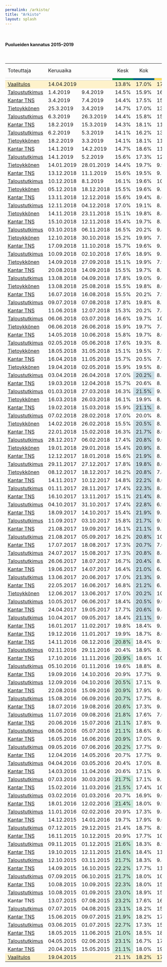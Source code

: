 ```yaml
---
permalink: /arkisto/
title: "Arkisto"
layout: splash
---
```

<br>
<h4>Puolueiden kannatus 2015–2019</h4><br>
<div style="overflow-x:auto;">
<table>
<tr style="text-align:center"><td style="text-align:left">Toteuttaja</td><td style="text-align:left">Keruuaika</td><td></td><td>Kesk</td><td>Kok</td><td>PS</td><td>SDP</td><td>Vihr</td><td>Vas</td><td>SFP</td><td>KD</td><td>Sin</td><td>Muut</td><td style="text-align:left">Otanta</td><td style="text-align:left">Ilmoitettu virhemarginaali</td></tr>

<tr style="border-top:1px solid lightgrey; border-bottom:1px solid lightgrey">
					<td style="background-color:white"></td>
					<td colspan="2" style="background-color:white"></td>
					<td style="background-color:#01954B"></td>
					<td style="background-color:#006288"></td>
					<td style="background-color:#FFDE55"></td>
					<td style="background-color:#E11931"></td>
					<td style="background-color:#61BF1A"></td>
					<td style="background-color:#941E24"></td>
					<td style="background-color:#FFDD93"></td>
					<td style="background-color:#18359B"></td>
					<td style="background-color:#003680"></td>
					<td style="background-color:grey"></td>
					<td style="background-color:white"></td>
					<td style="background-color:white"></td>
				</tr>

<tr style="background-color:#fef2cb">
<td><a href="https://web.archive.org/web/20210126104221/https://tulospalvelu.vaalit.fi/EKV-2019/fi/tulos_kokomaa.html" target="_blank" rel="noopener">Vaalitulos</td><td colspan="2">14.04.2019</td>
<td>13.8%</td>
<td>17.0%</td>
<td>17.5%</td>
<td>17.7%</td>
<td>11.5%</td>
<td>8.2%</td>
<td>4.5%</td>
<td>3.9%</td>
<td>1.0%</td>
<td>4.4%</td>
<td>&#8211;</td>
<td>&#8211;</td>
<td>&#8211;</td>
</tr>

<tr>
<td><a href="https://web.archive.org/web/20210126104221/https://yle.fi/uutiset/3-10731903" target="_blank" rel="noopener">Taloustutkimus</a></td>
<td>1.4.2019</td>
<td>9.4.2019</td>
<td>14.5%</td>
<td>15.9%</td>
<td>16.3%</td>
<td style="background-color:#E1193133">19.0%</td>
<td>12.2%</td>
<td>8.7%</td>
<td>4.9%</td>
<td>4.3%</td>
<td>0.8%</td>
<td>3.1%</td>
<td>1253</td>
<td>2.3%</td>
</tr>

<tr>
<td><a href="https://web.archive.org/web/20210126104221/https://www.hs.fi/politiikka/art-2000006063719.html" target="_blank" rel="noopener">Kantar TNS</a></td>
<td>3.4.2019</td>
<td>7.4.2019</td>
<td>14.4%</td>
<td>17.5%</td>
<td>15.0%</td>
<td style="background-color:#E1193133">19.5%</td>
<td>12.0%</td>
<td>9.6%</td>
<td>4.4%</td>
<td>4.1%</td>
<td>1.1%</td>
<td>2.4%</td>
<td>2000</td>
<td>2.3%</td>
</tr>

<tr>
<td><a href="https://web.archive.org/web/20210126104221/https://www.iltalehti.fi/eduskuntavaalit-2019/a/bf9585db-d2a3-4e8c-8df3-6b582119fe44" target="_blank" rel="noopener">Tietoykkönen</a></td>
<td>25.3.2019</td>
<td>3.4.2019</td>
<td>14.7%</td>
<td>17.0%</td>
<td>13.4%</td>
<td style="background-color:#E1193133">19.6%</td>
<td>13.3%</td>
<td>9.1%</td>
<td>3.9%</td>
<td>4.1%</td>
<td>2.0%</td>
<td>2.9%</td>
<td>1202</td>
<td>2.3%</td>
</tr>

<tr>
<td><a href="https://web.archive.org/web/20210126104221/https://yle.fi/uutiset/3-10711554" target="_blank" rel="noopener">Taloustutkimus</a></td>
<td>6.3.2019</td>
<td>26.3.2019</td>
<td>14.4%</td>
<td>15.8%</td>
<td>15.1%</td>
<td style="background-color:#E1193133">20.1%</td>
<td>13.0%</td>
<td>8.9%</td>
<td>4.3%</td>
<td>3.5%</td>
<td>0.9%</td>
<td>3.1%</td>
<td>1222</td>
<td>2.3%</td>
</tr>

<tr>
<td><a href="https://web.archive.org/web/20210126104221/https://www.hs.fi/politiikka/art-2000006041160.html" target="_blank" rel="noopener">Kantar TNS</a></td>
<td>18.2.2019</td>
<td>15.3.2019</td>
<td>14.3%</td>
<td>18.1%</td>
<td>11.1%</td>
<td style="background-color:#E1193133">21.0%</td>
<td>14.0%</td>
<td>8.9%</td>
<td>4.4%</td>
<td>4.2%</td>
<td>1.2%</td>
<td>2.8%</td>
<td>2490</td>
<td>2.0%</td>
</tr>

<tr>
<td><a href="https://web.archive.org/web/20210126104221/https://yle.fi/uutiset/3-10675599" target="_blank" rel="noopener">Taloustutkimus</a></td>
<td>6.2.2019</td>
<td>5.3.2019</td>
<td>14.1%</td>
<td>16.2%</td>
<td>13.3%</td>
<td style="background-color:#E1193133">21.3%</td>
<td>13.7%</td>
<td>8.9%</td>
<td>4.7%</td>
<td>3.5%</td>
<td>1.8%</td>
<td>2.5%</td>
<td>1777</td>
<td>2.0%</td>
</tr>

<tr>
<td><a href="https://web.archive.org/web/20210126104221/https://www.iltalehti.fi/politiikka/a/0aa498ae-9177-4503-8fff-1144d50093bb" target="_blank" rel="noopener">Tietoykkönen</a></td>
<td>18.2.2019</td>
<td>3.3.2019</td>
<td>14.1%</td>
<td>18.1%</td>
<td>11.2%</td>
<td style="background-color:#E1193133">21.3%</td>
<td>13.2%</td>
<td>9.0%</td>
<td>4.1%</td>
<td>4.1%</td>
<td>2.3%</td>
<td>2.6%</td>
<td>1198</td>
<td>2.3%</td>
</tr>

<tr>
<td><a href="https://web.archive.org/web/20210126104221/https://www.hs.fi/politiikka/art-2000006008160.html" target="_blank" rel="noopener">Kantar TNS</a></td>
<td>14.1.2019</td>
<td>14.2.2019</td>
<td>14.7%</td>
<td>18.6%</td>
<td>11.4%</td>
<td style="background-color:#E1193133">20.8%</td>
<td>13.6%</td>
<td>8.7%</td>
<td>4.3%</td>
<td>4.0%</td>
<td>1.0%</td>
<td>2.9%</td>
<td>1693</td>
<td>2.0%</td>
</tr>

<tr>
<td><a href="https://web.archive.org/web/20210126104221/https://yle.fi/uutiset/3-10633111" target="_blank" rel="noopener">Taloustutkimus</a></td>
<td>14.1.2019</td>
<td>5.2.2019</td>
<td>15.6%</td>
<td>17.3%</td>
<td>12.0%</td>
<td style="background-color:#E1193133">20.1%</td>
<td>14.6%</td>
<td>8.6%</td>
<td>4.0%</td>
<td>3.6%</td>
<td>1.4%</td>
<td>2.7%</td>
<td>1794</td>
<td>2.0%</td>
</tr>

<tr>
<td><a href="https://web.archive.org/web/20210126104221/https://www.iltalehti.fi/politiikka/a/517e1d9b-b560-4b06-abdb-68e76801b627" target="_blank" rel="noopener">Tietoykkönen</td>
<td>14.01.2019</td>
<td>28.01.2019</td>
<td>14.4%</td>
<td>19.7%</td>
<td>9.9%</td>
<td style="background-color:#E1193133">21.0%</td>
<td>13.0%</td>
<td>8.9%</td>
<td>4.2%</td>
<td>4.3%</td>
<td>2.1%</td>
<td>2.5%</td>
<td>1145</td>
<td>2.4%</td>
</tr>

<tr>
<td><a href="https://web.archive.org/web/20210126104221/https://www.hs.fi/politiikka/art-2000005967576.html" target="_blank" rel="noopener">Kantar TNS</td>
<td>13.12.2018</td>
<td>11.1.2019</td>
<td>15.6%</td>
<td>19.5%</td>
<td>9.7%</td>
<td style="background-color:#E1193133">20.9%</td>
<td>12.9%</td>
<td>9.4%</td>
<td>4.3%</td>
<td>4.0%</td>
<td>1.1%</td>
<td>2.6%</td>
<td>2282</td>
<td>2.0%</td>
</tr>

<tr>
<td><a href="https://web.archive.org/web/20210126104221/https://yle.fi/uutiset/3-10588026" target="_blank" rel="noopener">Taloustutkimus</td>
<td>10.12.2018</td>
<td>8.1.2019</td>
<td>16.1%</td>
<td>19.6%</td>
<td>10.2%</td>
<td style="background-color:#E1193133">21.2%</td>
<td>13.6%</td>
<td>9.5%</td>
<td>2.5%</td>
<td>4.2%</td>
<td>1.0%</td>
<td>2.1%</td>
<td>1534</td>
<td>2.1%</td>
</tr>

<tr><td><a href="https://web.archive.org/web/20210126104221/https://www.iltalehti.fi/politiikka/a/074e55f6-9bdf-41fe-8bb9-7774f58a6697" target="_blank" rel="noopener">Tietoykkönen</td><td>05.12.2018</td><td>18.12.2018</td><td>15.5%</td><td>19.6%</td><td>9.7%</td><td style="background-color:#E1193133">20.7%</td><td>12.9%</td><td>9.1%</td><td>4.1%</td><td>3.9%</td><td>1.8%</td><td>2.7%</td><td>1150</td><td>2.3%</td></tr>

<tr><td><a href="https://web.archive.org/web/20210126104221/https://www.hs.fi/politiikka/art-2000005933593.html" target="_blank" rel="noopener">Kantar TNS</td><td>13.11.2018</td><td>12.12.2018</td><td>15.6%</td><td>19.4%</td><td>8.6%</td><td style="background-color:#E1193133">21.4%</td><td>13.4%</td><td>9.6%</td><td>4.4%</td><td>4.1%</td><td>1.2%</td><td>2.3%</td><td>2280</td><td>2.0%</td></tr>

<tr><td><a href="https://web.archive.org/web/20210126104221/https://yle.fi/uutiset/3-10540626" target="_blank" rel="noopener">Taloustutkimus</td><td>12.11.2018</td><td>04.12.2018</td><td>17.0%</td><td>19.1%</td><td>8.1%</td><td style="background-color:#E1193133">21.5%</td><td>13.9%</td><td>8.5%</td><td>4.0%</td><td>4.1%</td><td>1.5%</td><td>2.3%</td><td>1810</td><td>2.0%</td></tr>

<tr><td><a href="https://web.archive.org/web/20210126104221/https://www.iltalehti.fi/politiikka/a/54bb6f61-a1a3-4e85-9ca2-a83099784e05" target="_blank" rel="noopener">Tietoykkönen</td><td>14.11.2018</td><td>23.11.2018</td><td>15.1%</td><td>19.8%</td><td>8.4%</td><td style="background-color:#E1193133">21.4%</td><td>13.6%</td><td>9.3%</td><td>4.5%</td><td>3.7%</td><td>2.2%</td><td>2.0%</td><td>1164</td><td>2.4%</td></tr>

<tr><td><a href="https://web.archive.org/web/20210126104221/https://www.hs.fi/politiikka/art-2000005901149.html" target="_blank" rel="noopener">Kantar TNS</td><td>15.10.2018</td><td>12.11.2018</td><td>15.4%</td><td>19.7%</td><td>8.7%</td><td style="background-color:#E1193133">22.4%</td><td>12.5%</td><td>9.7%</td><td>4.4%</td><td>4.0%</td><td>1.2%</td><td>2.0%</td><td>2314</td><td>2.0%</td></tr>

<tr><td><a href="https://web.archive.org/web/20210126104221/https://yle.fi/uutiset/3-10496137" target="_blank" rel="noopener">Taloustutkimus</td><td>03.10.2018</td><td>06.11.2018</td><td>16.5%</td><td>20.2%</td><td>9.8%</td><td style="background-color:#E1193133">22.7%</td><td>11.3%</td><td>9.2%</td><td>4.3%</td><td>3.5%</td><td>1.1%</td><td>1.4%</td><td>2024</td><td>1.8%</td></tr>

<tr><td><a href="https://web.archive.org/web/20210126104221/https://www.iltalehti.fi/politiikka/e655ddb1-976c-496e-8e6f-4caa393113cf_pi.shtml" target="_blank" rel="noopener">Tietoykkönen</td><td>12.10.2018</td><td>30.10.2018</td><td>15.2%</td><td>19.9%</td><td>7.7%</td><td style="background-color:#E1193133">22.0%</td><td>12.9%</td><td>9.5%</td><td>4.2%</td><td>3.8%</td><td>2.3%</td><td>2.5%</td><td>1107</td><td>2.4%</td></tr>

<tr><td><a href="https://web.archive.org/web/20210126104221/https://www.hs.fi/politiikka/art-2000005865488.html" target="_blank" rel="noopener">Kantar TNS</td><td>17.09.2018</td><td>11.10.2018</td><td>15.7%</td><td>19.6%</td><td>9.1%</td><td style="background-color:#E1193133">22.0%</td><td>12.0%</td><td>9.8%</td><td>4.4%</td><td>3.8%</td><td>1.4%</td><td>2.2%</td><td>2386</td><td>2.0%</td></tr>

<tr><td><a href="https://web.archive.org/web/20210126104221/https://yle.fi/uutiset/3-10436852" target="_blank" rel="noopener">Taloustutkimus</td><td>10.09.2018</td><td>02.10.2018</td><td>17.6%</td><td>18.9%</td><td>9.3%</td><td style="background-color:#E1193133">22.6%</td><td>11.6%</td><td>9.8%</td><td>3.7%</td><td>4.1%</td><td>1.1%</td><td>1.3%</td><td>1394</td><td>2.1%</td></tr>

<tr><td><a href="https://web.archive.org/web/20210126104221/https://www.aamulehti.fi/uutiset/uusi-kannatuskysely-julki-vihreiden-alamaki-jatkuu-yha-touko-aallon-sijainen-maria-ohisalo-viime-kesa-oli-kaannekohta-201223416/" target="_blank" rel="noopener">Tietoykkönen</td><td>14.09.2018</td><td>27.09.2018</td><td>15.1%</td><td>19.9%</td><td>7.9%</td><td style="background-color:#E1193133">22.2%</td><td>12.3%</td><td>9.5%</td><td>4.3%</td><td>3.9%</td><td>2.5%</td><td>2.4%</td><td>1052</td><td>2.5%</td></tr>

<tr><td><a href="https://web.archive.org/web/20210126104221/https://www.hs.fi/politiikka/art-2000005832925.html" target="_blank" rel="noopener">Kantar TNS</td><td>20.08.2018</td><td>14.09.2018</td><td>15.5%</td><td>19.7%</td><td>8.7%</td><td style="background-color:#E1193133">21.4%</td><td>12.9%</td><td>9.6%</td><td>4.5%</td><td>3.9%</td><td>1.6%</td><td>2.2%</td><td>1595</td><td>2.0%</td></tr>

<tr><td><a href="https://web.archive.org/web/20210126104221/https://yle.fi/uutiset/3-10387592" target="_blank" rel="noopener">Taloustutkimus</td><td>13.08.2018</td><td>04.09.2018</td><td>17.8%</td><td>19.0%</td><td>9.4%</td><td style="background-color:#E1193133">20.3%</td><td>12.6%</td><td>9.1%</td><td>4.3%</td><td>3.5%</td><td>1.6%</td><td>2.4%</td><td>1460</td><td>2.1%</td></tr>

<tr><td><a href="https://web.archive.org/web/20210126104221/https://www.aamulehti.fi/uutiset/kannatuskysely-sdpn-antti-rinne-alkaa-jo-nayttaa-paaministerilta-ero-kokoomukseen-venyy-201168929/" target="_blank" rel="noopener">Tietoykkönen</td><td>13.08.2018</td><td>25.08.2018</td><td>15.5%</td><td>19.8%</td><td>8.0%</td><td style="background-color:#E1193133">21.9%</td><td>13.1%</td><td>9.1%</td><td>4.2%</td><td>3.7%</td><td>2.1%</td><td>2.6%</td><td>1157</td><td>2.4%</td></tr>

<tr><td><a href="https://web.archive.org/web/20210126104221/https://www.hs.fi/politiikka/art-2000005800045.html" target="_blank" rel="noopener">Kantar TNS</td><td>16.07.2018</td><td>16.08.2018</td><td>15.5%</td><td>20.2%</td><td>7.9%</td><td style="background-color:#E1193133">21.7%</td><td>13.7%</td><td>9.6%</td><td>4.3%</td><td>4.1%</td><td>1.2%</td><td>2.0%</td><td>1544</td><td>2.0%</td></tr>

<tr><td><a href="https://web.archive.org/web/20210126104221/https://yle.fi/uutiset/3-10343087" target="_blank" rel="noopener">Taloustutkimus</td><td>09.07.2018</td><td>07.08.2018</td><td>17.8%</td><td>19.8%</td><td>8.7%</td><td style="background-color:#E1193133">21.2%</td><td>13.6%</td><td>7.7%</td><td>4.3%</td><td>3.8%</td><td>0.8%</td><td>2.3%</td><td>1501</td><td>2.1%</td></tr>

<tr><td><a href="https://web.archive.org/web/20210126104221/https://www.hs.fi/politiikka/art-2000005760310.html" target="_blank" rel="noopener">Kantar TNS</td><td>11.06.2018</td><td>12.07.2018</td><td>15.3%</td><td>20.2%</td><td>7.8%</td><td style="background-color:#E1193133">22.1%</td><td>13.2%</td><td>9.6%</td><td>4.3%</td><td>4.2%</td><td>1.3%</td><td>2.0%</td><td>1660</td><td>2.0%</td></tr>

<tr><td><a href="https://web.archive.org/web/20210126104221/https://yle.fi/uutiset/3-10287615" target="_blank" rel="noopener">Taloustutkimus</td><td>06.06.2018</td><td>03.07.2018</td><td>16.6%</td><td>19.7%</td><td>10.3%</td><td style="background-color:#E1193133">20.3%</td><td>13.9%</td><td>8.6%</td><td>3.3%</td><td>3.6%</td><td>1.1%</td><td>2.6%</td><td>1540</td><td>2.1%</td></tr>

<tr><td><a href="https://web.archive.org/web/20210126104221/https://www.iltalehti.fi/politiikka/201806282201041161_pi.shtml" target="_blank" rel="noopener">Tietoykkönen</td><td>06.06.2018</td><td>26.06.2018</td><td>15.9%</td><td>19.7%</td><td>7.8%</td><td style="background-color:#E1193133">20.2%</td><td>13.9%</td><td>9.4%</td><td>4.6%</td><td>3.9%</td><td>2.6%</td><td>2.0%</td><td>1145</td><td>2.3%</td></tr>

<tr><td><a href="https://web.archive.org/web/20210126104221/https://www.hs.fi/politiikka/art-2000005718665.html" target="_blank" rel="noopener">Kantar TNS</td><td>14.05.2018</td><td>10.06.2018</td><td>15.8%</td><td>19.7%</td><td>8.0%</td><td style="background-color:#E1193133">21.6%</td><td>13.5%</td><td>9.2%</td><td>4.5%</td><td>3.9%</td><td>1.7%</td><td>2.1%</td><td>1520</td><td>2.0%</td></tr>

<tr><td><a href="https://web.archive.org/web/20210126104221/https://yle.fi/uutiset/3-10240365#start=252" target="_blank" rel="noopener">Taloustutkimus</td><td>02.05.2018</td><td>05.06.2018</td><td>17.6%</td><td>19.3%</td><td>8.3%</td><td style="background-color:#E1193133">20.0%</td><td>14.4%</td><td>8.9%</td><td>3.9%</td><td>3.4%</td><td>1.7%</td><td>2.5%</td><td>2115</td><td>1.8%</td></tr>

<tr><td><a href="https://web.archive.org/web/20210126104221/https://www.iltalehti.fi/politiikka/201806032200988376_pi.shtml" target="_blank" rel="noopener">Tietoykkönen</td><td>18.05.2018</td><td>31.05.2018</td><td>15.1%</td><td>19.5%</td><td>7.9%</td><td style="background-color:#E1193133">21.2%</td><td>13.1%</td><td>9.0%</td><td>4.8%</td><td>4.3%</td><td>2.5%</td><td>2.6%</td><td>1152</td><td>2.4%</td></tr>

<tr><td><a href="https://web.archive.org/web/20210126104221/https://www.hs.fi/politiikka/art-2000005682873.html" target="_blank" rel="noopener">Kantar TNS</td><td>16.04.2018</td><td>11.05.2018</td><td>15.7%</td><td>20.5%</td><td>7.7%</td><td style="background-color:#E1193133">21.2%</td><td>14.2%</td><td>8.7%</td><td>4.4%</td><td>3.8%</td><td>1.7%</td><td>2.1%</td><td>1580</td><td>2.0%</td></tr>

<tr><td><a href="https://web.archive.org/web/20210126104221/http://www.iltalehti.fi/politiikka/201805042200923588_pi.shtml" target="_blank" rel="noopener">Tietoykkönen</td><td>19.04.2018</td><td>02.05.2018</td><td>15.9%</td><td>19.5%</td><td>8.0%</td><td style="background-color:#E1193133">21.8%</td><td>13.2%</td><td>8.7%</td><td>4.6%</td><td>4.0%</td><td>2.1%</td><td>2.2%</td><td>1138</td><td>2.4%</td></tr>

<tr><td><a href="https://web.archive.org/web/20210126104221/https://yle.fi/uutiset/3-10187200" target="_blank" rel="noopener">Taloustutkimus</td><td>03.04.2018</td><td>26.04.2018</td><td>17.0%</td><td style="background-color:#00628833">20.2%</td><td>8.5%</td><td>20.0%</td><td>14.9%</td><td>9.1%</td><td>3.7%</td><td>3.3%</td><td>1.5%</td><td>1.8%</td><td>1505</td><td>2.1%</td></tr>

<tr><td><a href="https://web.archive.org/web/20210126104221/https://www.hs.fi/politiikka/art-2000005645553.html" target="_blank" rel="noopener">Kantar TNS</td><td>19.03.2018</td><td>12.04.2018</td><td>15.7%</td><td>20.6%</td><td>8.1%</td><td style="background-color:#E1193133">21.4%</td><td>14.0%</td><td>8.9%</td><td>4.2%</td><td>3.5%</td><td>1.6%</td><td>2.0%</td><td>1530</td><td>2.0%</td></tr>

<tr><td><a href="https://web.archive.org/web/20210126104221/https://yle.fi/uutiset/3-10136813" target="_blank" rel="noopener">Taloustutkimus</td><td>01.03.2018</td><td>27.03.2018</td><td>16.3%</td><td style="background-color:#00628833">21.5%</td><td>9.2%</td><td>20.2%</td><td>14.2%</td><td>9.0%</td><td>3.5%</td><td>3.3%</td><td>1.5%</td><td>1.3%</td><td>1603</td><td>2.1%</td></tr>

<tr><td><a href="https://web.archive.org/web/20210126104221/http://www.iltalehti.fi/politiikka/201803282200843367_pi.shtml" target="_blank" rel="noopener">Tietoykkönen</td><td>16.03.2018</td><td>26.03.2018</td><td>16.1%</td><td>19.9%</td><td>8.2%</td><td style="background-color:#E1193133">21.0%</td><td>13.3%</td><td>8.7%</td><td>4.4%</td><td>3.9%</td><td>2.0%</td><td>2.5%</td><td>1148</td><td>2.5%</td></tr>

<tr><td><a href="https://web.archive.org/web/20210126104221/https://www.hs.fi/politiikka/art-2000005608179.html" target="_blank" rel="noopener">Kantar TNS</td><td>19.02.2018</td><td>15.03.2018</td><td>15.9%</td><td style="background-color:#00628833">21.1%</td><td>8.5%</td><td>20.8%</td><td>14.5%</td><td>8.5%</td><td>4.1%</td><td>3.2%</td><td>1.4%</td><td>2.0%</td><td>1400</td><td>2.0%</td></tr>

<tr><td><a href="https://web.archive.org/web/20210126104221/https://yle.fi/uutiset/3-10096785" target="_blank" rel="noopener">Taloustutkimus</td><td>07.02.2018</td><td>28.02.2018</td><td>17.0%</td><td>20.0%</td><td>8.5%</td><td style="background-color:#E1193133">21.0%</td><td>14.5%</td><td>8.9%</td><td>2.9%</td><td>3.3%</td><td>1.6%</td><td>2.3%</td><td>1655</td><td>2.1%</td></tr>

<tr><td><a href="https://web.archive.org/web/20210126104221/http://www.iltalehti.fi/politiikka/201802272200776024_pi.shtml" target="_blank" rel="noopener">Tietoykkönen</td><td>14.02.2018</td><td>26.02.2018</td><td>15.5%</td><td style="background-color:#00628833">20.5%</td><td>8.7%</td><td>19.6%</td><td>13.6%</td><td>8.8%</td><td>4.8%</td><td>3.9%</td><td>2.3%</td><td>2.3%</td><td>1142</td><td>2.3%</td></tr>

<tr><td><a href="https://web.archive.org/web/20210126104221/https://www.hs.fi/politiikka/art-2000005577104.html" target="_blank" rel="noopener">Kantar TNS</td><td>22.01.2018</td><td>15.02.2018</td><td>16.3%</td><td style="background-color:#00628833">21.7%</td><td>8.6%</td><td>19.0%</td><td>14.4%</td><td>9.1%</td><td>4.2%</td><td>3.4%</td><td>1.3%</td><td>2.0%</td><td>1400</td><td>?</td></tr>

<tr><td><a href="https://web.archive.org/web/20210126104221/https://yle.fi/uutiset/3-10063466" target="_blank" rel="noopener">Taloustutkimus</td><td>28.12.2017</td><td>06.02.2018</td><td>17.4%</td><td style="background-color:#00628833">20.8%</td><td>9.6%</td><td>18.7%</td><td>14.0%</td><td>8.1%</td><td>4.6%</td><td>3.2%</td><td>1.6%</td><td>2.0%</td><td>2748</td><td>1.6%</td></tr>

<tr><td><a href="https://web.archive.org/web/20210126104221/http://www.iltalehti.fi/politiikka/201801292200705409_pi.shtml" target="_blank" rel="noopener">Tietoykkönen</td><td>19.01.2018</td><td>29.01.2018</td><td>15.4%</td><td style="background-color:#00628833">20.9%</td><td>8.2%</td><td>19.2%</td><td>14.5%</td><td>8.6%</td><td>4.6%</td><td>3.9%</td><td>2.7%</td><td>2.0%</td><td>1208</td><td>2.3%</td></tr>

<tr><td><a href="https://web.archive.org/web/20210126104221/https://www.hs.fi/politiikka/art-2000005546924.html" target="_blank" rel="noopener">Kantar TNS</td><td>12.12.2017</td><td>18.01.2018</td><td>15.6%</td><td style="background-color:#00628833">21.9%</td><td>8.1%</td><td>19.0%</td><td>15.5%</td><td>8.8%</td><td>4.4%</td><td>3.4%</td><td>1.5%</td><td>1.8%</td><td>1400</td><td>?</td></tr>

<tr><td><a href="https://web.archive.org/web/20210126104221/https://yle.fi/uutiset/3-9996681" target="_blank" rel="noopener">Taloustutkimus</td><td>29.11.2017</td><td>27.12.2017</td><td>17.8%</td><td style="background-color:#00628833">19.8%</td><td>8.6%</td><td>17.8%</td><td>14.0%</td><td>8.8%</td><td>4.6%</td><td>4.0%</td><td>2.3%</td><td>2.3%</td><td>1595</td><td>2.0%</td></tr>

<tr><td><a href="https://web.archive.org/web/20210126104221/http://www.iltalehti.fi/politiikka/201712222200623847_pi.shtml" target="_blank" rel="noopener">Tietoykkönen</td><td>08.12.2017</td><td>18.12.2017</td><td>16.2%</td><td style="background-color:#00628833">20.8%</td><td>7.8%</td><td>20.1%</td><td>13.7%</td><td>9.0%</td><td>4.8%</td><td>4.1%</td><td>1.8%</td><td>1.7%</td><td>1146</td><td>2.4%</td></tr>

<tr><td><a href="https://web.archive.org/web/20210126104221/https://www.hs.fi/politiikka/art-2000005488961.html" target="_blank" rel="noopener">Kantar TNS</td><td>14.11.2017</td><td>10.12.2017</td><td>14.8%</td><td style="background-color:#00628833">22.2%</td><td>8.0%</td><td>19.0%</td><td>15.4%</td><td>9.3%</td><td>4.4%</td><td>3.3%</td><td>1.6%</td><td>2.0%</td><td>1555</td><td>2.0%</td></tr>

<tr><td><a href="https://web.archive.org/web/20210126104221/https://yle.fi/uutiset/3-9955728" target="_blank" rel="noopener">Taloustutkimus</td><td>01.11.2017</td><td>28.11.2017</td><td>17.4%</td><td style="background-color:#00628833">22.3%</td><td>8.4%</td><td>19.7%</td><td>14.2%</td><td>8.0%</td><td>3.5%</td><td>3.6%</td><td>1.1%</td><td>1.8%</td><td>1774</td><td>1.9%</td></tr>

<tr><td><a href="https://web.archive.org/web/20210126104221/https://www.hs.fi/politiikka/art-2000005455466.html" target="_blank" rel="noopener">Kantar TNS</td><td>16.10.2017</td><td>13.11.2017</td><td>15.1%</td><td style="background-color:#00628833">21.4%</td><td>8.7%</td><td>19.0%</td><td>15.7%</td><td>8.8%</td><td>4.4%</td><td>3.3%</td><td>1.6%</td><td>2.0%</td><td>1400</td><td>2.0%</td></tr>

<tr><td><a href="https://web.archive.org/web/20210126104221/https://yle.fi/uutiset/3-9911028" target="_blank" rel="noopener">Taloustutkimus</td><td>04.10.2017</td><td>31.10.2017</td><td>17.4%</td><td style="background-color:#00628833">22.8%</td><td>6.9%</td><td>18.4%</td><td>14.0%</td><td>9.0%</td><td>4.9%</td><td>3.4%</td><td>1.3%</td><td>1.9%</td><td>1473</td><td>2.1%%</td></tr>

<tr><td><a href="https://web.archive.org/web/20210126104221/https://www.hs.fi/politiikka/art-2000005417380.html" target="_blank" rel="noopener">Kantar TNS</td><td>18.09.2017</td><td>14.10.2017</td><td>15.4%</td><td style="background-color:#00628833">21.9%</td><td>9.3%</td><td>18.1%</td><td>16.1%</td><td>8.2%</td><td>4.4%</td><td>3.3%</td><td>1.3%</td><td>2.0%</td><td>1400</td><td>2%%</td></tr>

<tr><td><a href="https://web.archive.org/web/20210126104221/https://yle.fi/uutiset/3-9865602" target="_blank" rel="noopener">Taloustutkimus</td><td>11.09.2017</td><td>03.10.2017</td><td>15.8%</td><td style="background-color:#00628833">21.7%</td><td>9.9%</td><td>17.3%</td><td>16.6%</td><td>8.3%</td><td>3.5%</td><td>3.9%</td><td>1.5%</td><td>1.5%</td><td>1204</td><td>2.3%</td></tr>

<tr><td><a href="https://web.archive.org/web/20210126104221/http://www.hs.fi/politiikka/art-2000005379688.html" target="_blank" rel="noopener">Kantar TNS</td><td>21.08.2017</td><td>19.09.2017</td><td>16.1%</td><td style="background-color:#00628833">21.1%</td><td>9.2%</td><td>17.8%</td><td>16.7%</td><td>7.9%</td><td>4.5%</td><td>3.2%</td><td>1.3%</td><td>2.2%</td><td>1733</td><td>2.0%</td></tr>

<tr><td><a href="https://web.archive.org/web/20210126104221/https://yle.fi/uutiset/3-9818447" target="_blank" rel="noopener">Taloustutkimus</td><td>21.08.2017</td><td>05.09.2017</td><td>16.2%</td><td style="background-color:#00628833">20.8%</td><td>10.3%</td><td>15.6%</td><td>17.8%</td><td>8.2%</td><td>4.5%</td><td>3.3%</td><td>1.4%</td><td>1.9%</td><td>1163</td><td>2.3%</td></tr>

<tr><td><a href="https://web.archive.org/web/20210126104221/http://www.hs.fi/politiikka/art-2000005342732.html" target="_blank" rel="noopener">Kantar TNS</td><td>17.07.2017</td><td>18.08.2017</td><td>17.3%</td><td style="background-color:#00628833">20.7%</td><td>7.0%</td><td>17.3%</td><td>17.5%</td><td>8.4%</td><td>4.5%</td><td>3.5%</td><td>1.7%</td><td>2.1%</td><td>1400</td><td>2.0%</td></tr>

<tr><td><a href="https://web.archive.org/web/20210126104221/https://yle.fi/uutiset/3-9779594" target="_blank" rel="noopener">Taloustutkimus</td><td>24.07.2017</td><td>15.08.2017</td><td>17.3%</td><td style="background-color:#00628833">20.8%</td><td>8.8%</td><td>15.9%</td><td>17.6%</td><td>7.7%</td><td>4.8%</td><td>3.7%</td><td>1.6%</td><td>1.8%</td><td>1162</td><td>2.3%</td></tr>

<tr><td><a href="https://web.archive.org/web/20210126104221/https://yle.fi/uutiset/3-9729958" target="_blank" rel="noopener">Taloustutkimus</td><td>26.06.2017</td><td>18.07.2017</td><td>16.7%</td><td style="background-color:#00628833">20.4%</td><td>8.1%</td><td>18.5%</td><td>16.0%</td><td>9.2%</td><td>4.7%</td><td>3.9%</td><td>0.7%</td><td>1.8%</td><td>1248</td><td>2.3%</td></tr>

<tr><td><a href="https://web.archive.org/web/20210126104221/http://www.hs.fi/politiikka/art-2000005295694.html" target="_blank" rel="noopener">Kantar TNS</td><td>19.06.2017</td><td>14.07.2017</td><td>16.4%</td><td style="background-color:#00628833">21.0%</td><td>6.3%</td><td>19.6%</td><td>15.5%</td><td>8.9%</td><td>4.4%</td><td>3.3%</td><td>2.5%</td><td>2.1%</td><td>1400</td><td>2.0%</td></tr>

<tr><td><a href="https://web.archive.org/web/20210126104221/https://yle.fi/uutiset/3-9684222" target="_blank" rel="noopener">Taloustutkimus</td><td>13.06.2017</td><td>20.06.2017</td><td>17.0%</td><td style="background-color:#00628833">21.3%</td><td>9.7%</td><td>17.1%</td><td>15.1%</td><td>8.0%</td><td>4.0%</td><td>3.7%</td><td>2.3%</td><td>1.8%</td><td>1213</td><td>2.8%</td></tr>

<tr><td><a href="https://web.archive.org/web/20210126104221/http://www.hs.fi/politiikka/art-2000005264630.html" target="_blank" rel="noopener">Kantar TNS</td><td>22.05.2017</td><td>16.06.2017</td><td>16.8%</td><td style="background-color:#00628833">21.2%</td><td>6.1%</td><td>19.0%</td><td>14.9%</td><td>8.6%</td><td>4.3%</td><td>3.3%</td><td>3.9%</td><td>1.9%</td><td>1607</td><td>2.0%</td></tr>

<tr><td><a href="https://web.archive.org/web/20210126104221/http://www.iltalehti.fi/kotimaa/201706162200213822_u0.shtml" target="_blank" rel="noopener">Tietoykkönen</td><td>12.06.2017</td><td>13.06.2017</td><td>17.0%</td><td style="background-color:#00628833">20.2%</td><td>10.4%</td><td>17.8%</td><td>14.1%</td><td>9.1%</td><td>5.5%</td><td>4.2%</td><td>0.0%</td><td>1.7%</td><td>850</td><td>3.1%</td></tr>

<tr><td><a href="https://web.archive.org/web/20210126104221/https://yle.fi/uutiset/3-9654431" target="_blank" rel="noopener">Taloustutkimus</td><td>10.05.2017</td><td>06.06.2017</td><td>18.4%</td><td style="background-color:#00628833">20.5%</td><td>9.0%</td><td>17.7%</td><td>15.1%</td><td>8.8%</td><td>4.8%</td><td>3.7%</td><td>0.0%</td><td>2.0%</td><td>1774</td><td>1.9%</td></tr>

<tr><td><a href="https://web.archive.org/web/20210126104221/http://www.hs.fi/kotimaa/art-2000005229709.html" target="_blank" rel="noopener">Kantar TNS</td><td>24.04.2017</td><td>19.05.2017</td><td>17.7%</td><td style="background-color:#00628833">20.6%</td><td>9.4%</td><td>18.7%</td><td>14.3%</td><td>8.6%</td><td>4.6%</td><td>3.7%</td><td>0.0%</td><td>2.4%</td><td>1593</td><td>2.0%</td></tr>

<tr><td><a href="https://web.archive.org/web/20210126104221/http://yle.fi/uutiset/3-9604997" target="_blank" rel="noopener">Taloustutkimus</td><td>10.04.2017</td><td>09.05.2017</td><td>18.4%</td><td style="background-color:#00628833">21.1%</td><td>9.6%</td><td>18.6%</td><td>14.6%</td><td>7.7%</td><td>4.5%</td><td>3.6%</td><td>0.0%</td><td>1.9%</td><td>1957</td><td>1.8%</td></tr>

<tr><td><a href="https://web.archive.org/web/20210126104221/http://www.hs.fi/kotimaa/art-2000005093983.html" target="_blank" rel="noopener">Kantar TNS</td><td>16.01.2017</td><td>11.02.2017</td><td>19.8%</td><td>18.4%</td><td>9.1%</td><td style="background-color:#E1193133">21.6%</td><td>11.1%</td><td>9.1%</td><td>4.8%</td><td>3.5%</td><td>0.0%</td><td>2.6%</td><td>1400</td><td>2.0%</td></tr>

<tr><td><a href="https://web.archive.org/web/20210126104221/http://www.hs.fi/politiikka/art-2000005054805.html" target="_blank" rel="noopener">Kantar TNS</td><td>19.12.2016</td><td>11.01.2017</td><td>19.9%</td><td>18.7%</td><td>8.6%</td><td style="background-color:#E1193133">21.7%</td><td>12.1%</td><td>8.5%</td><td>4.4%</td><td>3.6%</td><td>0.0%</td><td>2.5%</td><td>1400</td><td>2.0%</td></tr>

<tr><td><a href="https://web.archive.org/web/20210126104221/http://www.hs.fi/politiikka/art-2000005008717.html" target="_blank" rel="noopener">Kantar TNS</td><td>14.11.2016</td><td>08.12.2016</td><td style="background-color:#01954B33">20.8%</td><td>18.4%</td><td>9.9%</td><td style="background-color:#E1193133">20.8%</td><td>11.2%</td><td>8.2%</td><td>4.6%</td><td>3.5%</td><td>0.0%</td><td>2.6%</td><td>1420</td><td>2.0%</td></tr>

<tr><td><a href="https://web.archive.org/web/20210126104221/http://yle.fi/uutiset/3-9328474" target="_blank" rel="noopener">Taloustutkimus</td><td>02.11.2016</td><td>29.11.2016</td><td>20.4%</td><td>18.9%</td><td>8.5%</td><td style="background-color:#E1193133">21.1%</td><td>12.6%</td><td>8.6%</td><td>4.0%</td><td>3.6%</td><td>0.0%</td><td>2.3%</td><td>1677</td><td>2.0%</td></tr>

<tr><td><a href="https://web.archive.org/web/20210126104221/http://www.hs.fi/kotimaa/a1479363044435" target="_blank" rel="noopener">Kantar TNS</td><td>17.10.2016</td><td>11.11.2016</td><td style="background-color:#01954B33">20.9%</td><td>18.6%</td><td>10.1%</td><td>20.4%</td><td>11.6%</td><td>7.9%</td><td>4.6%</td><td>3.5%</td><td>0.0%</td><td>2.4%</td><td>1404</td><td>2.0%</td></tr>

<tr><td><a href="https://web.archive.org/web/20210126104221/http://yle.fi/uutiset/3-9268198" target="_blank" rel="noopener">Taloustutkimus</td><td>05.10.2016</td><td>01.11.2016</td><td>19.6%</td><td>18.8%</td><td>8.5%</td><td style="background-color:#E1193133">21.2%</td><td>13.6%</td><td>8.7%</td><td>4.0%</td><td>3.4%</td><td>0.0%</td><td>2.2%</td><td>1430</td><td>2.1%</td></tr>

<tr><td><a href="https://web.archive.org/web/20210126104221/http://www.hs.fi/kotimaa/a1477191189316" target="_blank" rel="noopener">Kantar TNS</td><td>19.09.2016</td><td>14.10.2016</td><td>20.9%</td><td>17.7%</td><td>9.7%</td><td style="background-color:#E1193133">21.3%</td><td>11.8%</td><td>7.9%</td><td>4.7%</td><td>3.5%</td><td>0.0%</td><td>2.4%</td><td>1344</td><td>2.0%</td></tr>

<tr><td><a href="https://web.archive.org/web/20210126104221/http://yle.fi/uutiset/3-9213062" target="_blank" rel="noopener">Taloustutkimus</td><td>12.09.2016</td><td>04.10.2016</td><td style="background-color:#01954B33">20.5%</td><td>17.1%</td><td>9.2%</td><td style="background-color:#E1193133">20.5%</td><td>14.0%</td><td>8.8%</td><td>4.3%</td><td>3.8%</td><td>0.0%</td><td>1.8%</td><td>1132</td><td>1.8%</td></tr>

<tr><td><a href="https://web.archive.org/web/20210126104221/http://www.hs.fi/kotimaa/a1474609563653" target="_blank" rel="noopener">Kantar TNS</td><td>22.08.2016</td><td>15.09.2016</td><td style="background-color:#01954B33">20.9%</td><td>17.9%</td><td>9.6%</td><td>20.2%</td><td>12.6%</td><td>8.6%</td><td>4.6%</td><td>3.3%</td><td>0.0%</td><td>2.3%</td><td>1400</td><td>2.0%</td></tr>

<tr><td><a href="https://web.archive.org/web/20210126104221/http://yle.fi/uutiset/3-9149658" target="_blank" rel="noopener">Taloustutkimus</td><td>15.08.2016</td><td>06.09.2016</td><td style="background-color:#01954B33">20.7%</td><td>17.7%</td><td>8.4%</td><td>20.0%</td><td>13.6%</td><td>9.3%</td><td>4.7%</td><td>3.6%</td><td>0.0%</td><td>2.0%</td><td>1451</td><td>1.6%</td></tr>

<tr><td><a href="https://web.archive.org/web/20210126104221/http://www.hs.fi/kotimaa/a1472266991520" target="_blank" rel="noopener">Kantar TNS</td><td>18.07.2016</td><td>19.08.2016</td><td style="background-color:#01954B33">20.6%</td><td>17.3%</td><td>9.5%</td><td>19.1%</td><td>12.9%</td><td>9.6%</td><td>4.8%</td><td>3.7%</td><td>0.0%</td><td>2.5%</td><td>1400</td><td>?</td></tr>

<tr><td><a href="https://web.archive.org/web/20210126104221/http://yle.fi/uutiset/3-9084353" target="_blank" rel="noopener">Taloustutkimus</td><td>11.07.2016</td><td>09.08.2016</td><td style="background-color:#01954B33">21.8%</td><td>17.6%</td><td>7.6%</td><td>18.9%</td><td>13.7%</td><td>9.8%</td><td>4.3%</td><td>4.3%</td><td>0.0%</td><td>2.0%</td><td>1419</td><td>1.6%</td></tr>

<tr><td><a href="https://web.archive.org/web/20210126104221/http://www.hs.fi/kotimaa/a1469167144673" target="_blank" rel="noopener">Kantar TNS</td><td>20.06.2016</td><td>15.07.2016</td><td style="background-color:#01954B33">21.1%</td><td>17.8%</td><td>9.5%</td><td>18.7%</td><td>13.3%</td><td>9.0%</td><td>4.9%</td><td>3.4%</td><td>0.0%</td><td>2.3%</td><td>1400</td><td>2.0%</td></tr>

<tr><td><a href="https://web.archive.org/web/20210126104221/https://yle.fi/uutiset/3-9006503" target="_blank" rel="noopener">Taloustutkimus</td><td>08.06.2016</td><td>05.07.2016</td><td style="background-color:#01954B33">21.1%</td><td>18.6%</td><td>8.6%</td><td>18.2%</td><td>14.1%</td><td>9.2%</td><td>4.3%</td><td>3.6%</td><td>0.0%</td><td>2.3%</td><td>1469</td><td>1.6%</td></tr>

<tr><td><a href="https://web.archive.org/web/20210126104221/http://www.hs.fi/kotimaa/a1466578309843" target="_blank" rel="noopener">Kantar TNS</td><td>16.05.2016</td><td>16.06.2016</td><td style="background-color:#01954B33">20.9%</td><td>17.0%</td><td>9.1%</td><td>20.6%</td><td>13.6%</td><td>8.2%</td><td>4.7%</td><td>3.7%</td><td>0.0%</td><td>2.2%</td><td>1400</td><td>2.0%</td></tr>

<tr><td><a href="https://web.archive.org/web/20210126104221/https://yle.fi/uutiset/3-8938031" target="_blank" rel="noopener">Taloustutkimus</td><td>09.05.2016</td><td>07.06.2016</td><td style="background-color:#01954B33">20.2%</td><td>17.7%</td><td>9.0%</td><td>20.1%</td><td>14.8%</td><td>8.3%</td><td>4.2%</td><td>3.5%</td><td>0.0%</td><td>2.2%</td><td>2311</td><td>1.3%</td></tr>

<tr><td><a href="https://web.archive.org/web/20210126104221/http://www.hs.fi/kotimaa/a1463718237473" target="_blank" rel="noopener">Kantar TNS</td><td>12.04.2016</td><td>14.05.2016</td><td>20.7%</td><td>17.7%</td><td>9.3%</td><td style="background-color:#E1193133">22.0%</td><td>11.4%</td><td>9.0%</td><td>4.3%</td><td>3.4%</td><td>0.0%</td><td>2.2%</td><td>1622</td><td>2.0%</td></tr>

<tr><td><a href="https://web.archive.org/web/20210126104221/http://yle.fi/uutiset/3-8858274" target="_blank" rel="noopener">Taloustutkimus</td><td>04.04.2016</td><td>03.05.2016</td><td>20.4%</td><td>17.0%</td><td>8.5%</td><td style="background-color:#E1193133">21.5%</td><td>13.5%</td><td>8.5%</td><td>4.5%</td><td>3.6%</td><td>0.0%</td><td>2.5%</td><td>2682</td><td>1.3%</td></tr>

<tr><td><a href="https://web.archive.org/web/20210126104221/http://www.hs.fi/kotimaa/a1460611184042" target="_blank" rel="noopener">Kantar TNS</td><td>14.03.2016</td><td>11.04.2016</td><td>20.6%</td><td>17.1%</td><td>9.7%</td><td style="background-color:#E1193133">21.7%</td><td>11.7%</td><td>8.7%</td><td>4.4%</td><td>3.7%</td><td>0.0%</td><td>2.4%</td><td>1505</td><td>2.0%</td></tr>

<tr><td><a href="https://web.archive.org/web/20210126104221/http://yle.fi/uutiset/3-8778209" target="_blank" rel="noopener">Taloustutkimus</td><td>07.03.2016</td><td>30.03.2016</td><td style="background-color:#01954B33">21.7%</td><td>17.1%</td><td>9.5%</td><td>20.3%</td><td>12.5%</td><td>8.3%</td><td>4.7%</td><td>3.6%</td><td>0.0%</td><td>2.3%</td><td>1690</td><td>1.5%</td></tr>

<tr><td><a href="https://web.archive.org/web/20210126104221/http://www.hs.fi/kotimaa/a1458361251064" target="_blank" rel="noopener">Kantar TNS</td><td>15.02.2016</td><td>11.03.2016</td><td style="background-color:#01954B33">21.5%</td><td>17.4%</td><td>10.2%</td><td>21.4%</td><td>10.9%</td><td>8.3%</td><td>4.5%</td><td>3.5%</td><td>0.0%</td><td>2.3%</td><td>1507</td><td>2.0%</td></tr>

<tr><td><a href="https://web.archive.org/web/20210126104221/http://yle.fi/uutiset/3-8713712" target="_blank" rel="noopener">Taloustutkimus</td><td>03.02.2016</td><td>01.03.2016</td><td>20.7%</td><td>16.9%</td><td>9.0%</td><td style="background-color:#E1193133">22.9%</td><td>10.7%</td><td>8.9%</td><td>4.5%</td><td>3.9%</td><td>0.0%</td><td>2.5%</td><td>1689</td><td>1.5%</td></tr>

<tr><td><a href="https://web.archive.org/web/20210126104221/http://www.hs.fi/kotimaa/a1455778129641" target="_blank" rel="noopener">Kantar TNS</td><td>18.01.2016</td><td>12.02.2016</td><td style="background-color:#01954B33">21.4%</td><td>18.0%</td><td>9.9%</td><td>21.2%</td><td>10.8%</td><td>8.5%</td><td>4.3%</td><td>3.7%</td><td>0.0%</td><td>2.2%</td><td>1583</td><td>2.0%</td></tr>

<tr><td><a href="https://web.archive.org/web/20210126104221/http://yle.fi/uutiset/3-8647361" target="_blank" rel="noopener">Taloustutkimus</td><td>11.01.2016</td><td>02.02.2016</td><td>20.9%</td><td>17.3%</td><td>9.8%</td><td style="background-color:#E1193133">21.5%</td><td>12.3%</td><td>8.6%</td><td>4.1%</td><td>3.4%</td><td>0.0%</td><td>2.1%</td><td>1792</td><td>1.5%</td></tr>

<tr><td><a href="https://web.archive.org/web/20210126104221/http://www.hs.fi/kotimaa/a1453353392750" target="_blank" rel="noopener">Kantar TNS</td><td>14.12.2015</td><td>14.01.2016</td><td>19.7%</td><td>17.9%</td><td>9.6%</td><td style="background-color:#E1193133">22.8%</td><td>11.1%</td><td>7.9%</td><td>4.5%</td><td>4.2%</td><td>0.0%</td><td>2.3%</td><td>1532</td><td>2.0%</td></tr>

<tr><td><a href="https://web.archive.org/web/20210126104221/http://yle.fi/uutiset/3-8560361" target="_blank" rel="noopener">Taloustutkimus</td><td>07.12.2015</td><td>29.12.2015</td><td>21.4%</td><td>18.7%</td><td>8.9%</td><td style="background-color:#E1193133">22.7%</td><td>11.7%</td><td>7.3%</td><td>3.9%</td><td>3.4%</td><td>0.0%</td><td>2.0%</td><td>1300</td><td>1.8%</td></tr>

<tr><td><a href="https://web.archive.org/web/20210126104221/http://www.hs.fi/kotimaa/a1450332300708" target="_blank" rel="noopener">Kantar TNS</td><td>16.11.2015</td><td>10.12.2015</td><td>20.9%</td><td>17.7%</td><td>10.8%</td><td style="background-color:#E1193133">21.1%</td><td>11.3%</td><td>8.4%</td><td>4.3%</td><td>3.5%</td><td>0.0%</td><td>2.0%</td><td>1400</td><td>2.0%</td></tr>

<tr><td><a href="https://web.archive.org/web/20210126104221/http://yle.fi/uutiset/3-8499909" target="_blank" rel="noopener">Taloustutkimus</td><td>09.11.2015</td><td>01.12.2015</td><td style="background-color:#01954B33">21.6%</td><td>18.3%</td><td>8.9%</td><td>21.0%</td><td>12.6%</td><td>8.1%</td><td>4.6%</td><td>3.5%</td><td>0.0%</td><td>1.4%</td><td>1623</td><td>1.6%</td></tr>

<tr><td><a href="https://web.archive.org/web/20210126104221/http://www.hs.fi/kotimaa/a1447840479780" target="_blank" rel="noopener">Kantar TNS</td><td>19.10.2015</td><td>12.11.2015</td><td style="background-color:#01954B33">21.6%</td><td>18.4%</td><td>11.0%</td><td>19.6%</td><td>11.6%</td><td>8.0%</td><td>4.3%</td><td>3.5%</td><td>0.0%</td><td>2.0%</td><td>1400</td><td>2.0%</td></tr>

<tr><td><a href="https://web.archive.org/web/20210126104221/http://yle.fi/uutiset/3-8430304" target="_blank" rel="noopener">Taloustutkimus</td><td>12.10.2015</td><td>03.11.2015</td><td style="background-color:#01954B33">21.7%</td><td>18.3%</td><td>9.8%</td><td>20.7%</td><td>12.2%</td><td>7.4%</td><td>4.4%</td><td>3.4%</td><td>0.0%</td><td>2.1%</td><td>1906</td><td>1.5%</td></tr>

<tr><td><a href="https://web.archive.org/web/20210126104221/http://www.hs.fi/kotimaa/a1445486772922" target="_blank" rel="noopener">Kantar TNS</td><td>14.09.2015</td><td>16.10.2015</td><td style="background-color:#01954B33">22.2%</td><td>17.7%</td><td>11.4%</td><td>18.3%</td><td>11.5%</td><td>8.6%</td><td>4.4%</td><td>3.9%</td><td>0.0%</td><td>2.0%</td><td>1400</td><td>2.0%</td></tr>

<tr><td><a href="https://web.archive.org/web/20210126104221/http://yle.fi/uutiset/3-8363893" target="_blank" rel="noopener">Taloustutkimus</td><td>07.09.2015</td><td>06.10.2015</td><td style="background-color:#01954B33">21.7%</td><td>18.0%</td><td>10.7%</td><td>18.3%</td><td>12.7%</td><td>8.3%</td><td>4.8%</td><td>4.0%</td><td>0.0%</td><td>1.5%</td><td>1837</td><td>1.5%</td></tr>

<tr><td><a href="https://web.archive.org/web/20210126104221/http://www.hs.fi/kotimaa/a1442378967592" target="_blank" rel="noopener">Kantar TNS</td><td>10.08.2015</td><td>10.09.2015</td><td style="background-color:#01954B33">22.3%</td><td>18.0%</td><td>15.6%</td><td>15.0%</td><td>11.1%</td><td>7.8%</td><td>4.8%</td><td>3.5%</td><td>0.0%</td><td>1.9%</td><td>1649</td><td>2.0%</td></tr>

<tr><td><a href="https://web.archive.org/web/20210126104221/http://yle.fi/uutiset/3-8276537" target="_blank" rel="noopener">Taloustutkimus</td><td>10.08.2015</td><td>01.09.2015</td><td style="background-color:#01954B33">23.0%</td><td>18.9%</td><td>15.0%</td><td>14.4%</td><td>12.4%</td><td>7.6%</td><td>4.2%</td><td>2.9%</td><td>0.0%</td><td>1.6%</td><td>1561</td><td>1.7%</td></tr>

<tr><td>Kantar TNS</td><td>13.07.2015</td><td>07.08.2015</td><td style="background-color:#01954B33">23.2%</td><td>17.6%</td><td>16.7%</td><td>14.2%</td><td>11.4%</td><td>7.2%</td><td>4.7%</td><td>3.1%</td><td>0.0%</td><td>1.9%</td><td>1400</td><td>2.0%</td></tr>

<tr><td><a href="https://web.archive.org/web/20210126104221/http://yle.fi/uutiset/3-8207328" target="_blank" rel="noopener">Taloustutkimus</td><td>07.07.2015</td><td>04.08.2015</td><td style="background-color:#01954B33">23.1%</td><td>18.2%</td><td>15.6%</td><td>14.5%</td><td>12.7%</td><td>7.8%</td><td>3.9%</td><td>2.7%</td><td>0.0%</td><td>1.5%</td><td>1671</td><td>1.6%</td></tr>

<tr><td><a href="https://web.archive.org/web/20210126104221/https://www.hs.fi/kotimaa/art-2000002838887.html" target="_blank" rel="noopener">Kantar TNS</td><td>15.06.2015</td><td>09.07.2015</td><td style="background-color:#01954B33">21.9%</td><td>18.2%</td><td>17.6%</td><td>14.7%</td><td>9.8%</td><td>7.9%</td><td>4.5%</td><td>3.3%</td><td>0.0%</td><td>2.1%</td><td>1767</td><td>2.0%</td></tr>

<tr><td><a href="https://web.archive.org/web/20210126104221/http://yle.fi/uutiset/3-8121267" target="_blank" rel="noopener">Taloustutkimus</td><td>03.06.2015</td><td>01.07.2015</td><td style="background-color:#01954B33">22.7%</td><td>17.3%</td><td>15.6%</td><td>14.6%</td><td>11.5%</td><td>8.4%</td><td>4.5%</td><td>3.4%</td><td>0.0%</td><td>2.0%</td><td>2119</td><td>1.6%</td></tr>

<tr><td><a href="https://web.archive.org/web/20210126104221/http://www.hs.fi/kotimaa/a1434854734410" target="_blank" rel="noopener">Kantar TNS</td><td>18.05.2015</td><td>11.06.2015</td><td style="background-color:#01954B33">21.0%</td><td>18.5%</td><td>18.0%</td><td>14.8%</td><td>10.0%</td><td>7.8%</td><td>4.5%</td><td>3.2%</td><td>0.0%</td><td>2.2%</td><td>1669</td><td>2.0%</td></tr>

<tr><td><a href="https://web.archive.org/web/20210126104221/http://yle.fi/uutiset/3-8041680" target="_blank" rel="noopener">Taloustutkimus</td><td>04.05.2015</td><td>02.06.2015</td><td style="background-color:#01954B33">23.1%</td><td>16.7%</td><td>17.5%</td><td>15.0%</td><td>10.5%</td><td>7.5%</td><td>4.5%</td><td>3.1%</td><td>0.0%</td><td>2.1%</td><td>2880</td><td>1.6%</td></tr>

<tr><td><a href="https://web.archive.org/web/20210126104221/http://www.hs.fi/kotimaa/a1432008929314" target="_blank" rel="noopener">Kantar TNS</td><td>20.04.2015</td><td>15.05.2015</td><td style="background-color:#01954B33">21.1%</td><td>18.0%</td><td>19.1%</td><td>15.1%</td><td>9.3%</td><td>6.8%</td><td>4.6%</td><td>3.4%</td><td>0.0%</td><td>2.5%</td><td>1400</td><td>2.0%</td></tr>

<tr style="background-color:#fef2cb"><td><a href="https://web.archive.org/web/20210126104221/https://tulospalvelu.vaalit.fi/E-2015/fi/lasktila.html" target="_blank" rel="noopener">Vaalitulos</td><td colspan="2">19.04.2015</td><td>21.1%</td><td>18.2%</td><td>17.7%</td><td>16.5%</td><td>8.5%</td><td>7.1%</td><td>4.9%</td><td>3.5%</td><td>0.0%</td><td>2.5%</td><td>&#8211;</td><td>&#8211;</td></tr>

</table>
</div>

